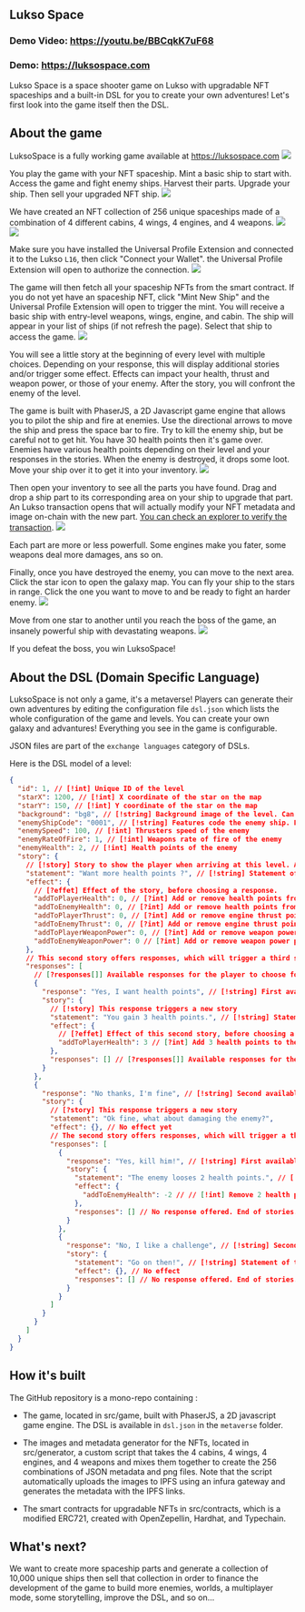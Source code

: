 ## Lukso Space

### Demo Video: https://youtu.be/BBCqkK7uF68

### Demo: https://luksospace.com

Lukso Space is a space shooter game on Lukso with upgradable NFT spaceships and a built-in DSL for you to create your own adventures! Let's first look into the game itself then the DSL.

## About the game

LuksoSpace is a fully working game available at https://luksospace.com
![](https://luksospace.com/assets/screenshots/level-1.png)

You play the game with your NFT spaceship. Mint a basic ship to start with. Access the game and fight enemy ships. Harvest their parts. Upgrade your ship. Then sell your upgraded NFT ship.
![](https://luksospace.com/assets/screenshots/present-model.png)

We have created an NFT collection of 256 unique spaceships made of a combination of 4 different cabins, 4 wings, 4 engines, and 4 weapons.
![](https://luksospace.com/assets/screenshots/present-parts.png)
![](https://luksospace.com/assets/screenshots/present-possibilities.png)

Make sure you have installed the Universal Profile Extension and connected it to the Lukso `L16`, then click "Connect your Wallet". the Universal Profile Extension will open to authorize the connection.
![](https://luksospace.com/assets/bg-home.png)

The game will then fetch all your spaceship NFTs from the smart contract. If you do not yet have an spaceship NFT, click "Mint New Ship" and the Universal Profile Extension will open to trigger the mint. You will receive a basic ship with entry-level weapons, wings, engine, and cabin. The ship will appear in your list of ships (if not refresh the page). Select that ship to access the game.
![](https://luksospace.com/assets/screenshots/select-ship-2.png)

You will see a little story at the beginning of every level with multiple choices. Depending on your response, this will display additional stories and/or trigger some effect. Effects can impact your health, thrust and weapon power, or those of your enemy. After the story, you will confront the enemy of the level.

The game is built with PhaserJS, a 2D Javascript game engine that allows you to pilot the ship and fire at enemies. Use the directional arrows to move the ship and press the space bar to fire. Try to kill the enemy ship, but be careful not to get hit. You have 30 health points then it's game over. Enemies have various health points depending on their level and your responses in the stories. When the enemy is destroyed, it drops some loot. Move your ship over it to get it into your inventory.
![](https://luksospace.com/assets/screenshots/level-2.png)

Then open your inventory to see all the parts you have found. Drag and drop a ship part to its corresponding area on your ship to upgrade that part. An Lukso transaction opens that will actually modify your NFT metadata and image on-chain with the new part. [You can check an explorer to verify the transaction](https://mumbai.Luksoscan.com/tx/0x742bf07e995faddfabc23262fe1ddce4b85c22eea46e753fc1298a30c58cd6d1).
![](https://luksospace.com/assets/screenshots/inventory.png)

Each part are more or less powerfull. Some engines make you fater, some weapons deal more damages, ans so on.

Finally, once you have destroyed the enemy, you can move to the next area. Click the star icon to open the galaxy map. You can fly your ship to the stars in range. Click the one you want to move to and be ready to fight an harder enemy.
![](https://luksospace.com/assets/screenshots/map.png)

Move from one star to another until you reach the boss of the game, an insanely powerful ship with devastating weapons.
![](https://luksospace.com/assets/screenshots/level-4.png)

If you defeat the boss, you win LuksoSpace!

## About the DSL (Domain Specific Language)

LuksoSpace is not only a game, it's a metaverse! Players can generate their own adventures by editing the configuration file `dsl.json` which lists the whole configuration of the game and levels. You can create your own galaxy and advantures! Everything you see in the game is configurable.

JSON files are part of the `exchange languages` category of DSLs.

Here is the DSL model of a level:

```json
{
  "id": 1, // [!int] Unique ID of the level
  "starX": 1200, // [!int] X coordinate of the star on the map
  "starY": 150, // [!int] Y coordinate of the star on the map
  "background": "bg8", // [!string] Background image of the level. Can be one of "bg1", "bg2", "bg3", "bg4", "bg5", "bg6", "bg7", "bg8", "bg9", "bg10"
  "enemyShipCode": "0001", // [!string] Features code the enemy ship. First digit is the CABIN code between 0 and 3. Second digit is ENGINE code between 0 and 3. Third digit is WINGS code between 0 and 3. Fourth digit is WEAPONS code between 0 and 3.
  "enemySpeed": 100, // [!int] Thrusters speed of the enemy
  "enemyRateOfFire": 1, // [!int] Weapons rate of fire of the enemy
  "enemyHealth": 2, // [!int] Health points of the enemy
  "story": {
    // [!story] Story to show the player when arriving at this level. A story has a statement, an effect and optional responses. Each response can itself contain a story with a statement, an effect and optional responses, and so on in recursive maner.
    "statement": "Want more health points ?", // [!string] Statement of the first story
    "effect": {
      // [?effet] Effect of the story, before choosing a response.
      "addToPlayerHealth": 0, // [?int] Add or remove health points from the player
      "addToEnemyHealth": 0, // [?int] Add or remove health points from the enemy
      "addToPlayerThrust": 0, // [?int] Add or remove engine thrust points from the player
      "addToEnemyThrust": 0, // [?int] Add or remove engine thrust points from the enemy
      "addToPlayerWeaponPower": 0, // [?int] Add or remove weapon power points from the player
      "addToEnemyWeaponPower": 0 // [?int] Add or remove weapon power points from the enemy
    },
    // This second story offers responses, which will trigger a third story.
    "responses": [
      // [?responses[]] Available responses for the player to choose for this first story
      {
        "response": "Yes, I want health points", // [!string] First available response to first story
        "story": {
          // [!story] This response triggers a new story
          "statement": "You gain 3 health points.", // [!string] Statement of the second story
          "effect": {
            // [?effet] Effect of this second story, before choosing a potential response.
            "addToPlayerHealth": 3 // [?int] Add 3 health points to the player
          },
          "responses": [] // [?responses[]] Available responses for the player to choose for the second story. Here, no response are available. End of stories.
        }
      },
      {
        "response": "No thanks, I'm fine", // [!string] Second available response to first story
        "story": {
          // [?story] This response triggers a new story
          "statement": "Ok fine, what about damaging the enemy?",
          "effect": {}, // No effect yet
          // The second story offers responses, which will trigger a third story.
          "responses": [
            {
              "response": "Yes, kill him!", // [!string] First available response to second story
              "story": {
                "statement": "The enemy looses 2 health points.", // [!string] Statement of third story
                "effect": {
                  "addToEnemyHealth": -2 // // [!int] Remove 2 health points from enemy
                },
                "responses": [] // No response offered. End of stories.
              }
            },
            {
              "response": "No, I like a challenge", // [!string] Second available response to second story
              "story": {
                "statement": "Go on then!", // [!string] Statement of third story
                "effect": {}, // No effect
                "responses": [] // No response offered. End of stories.
              }
            }
          ]
        }
      }
    ]
  }
}
```

## How it's built

The GitHub repository is a mono-repo containing :

- The game, located in src/game, built with PhaserJS, a 2D javascript game engine. The DSL is available in `dsl.json` in the `metaverse` folder.

- The images and metadata generator for the NFTs, located in src/generator, a custom script that takes the 4 cabins, 4 wings, 4 engines, and 4 weapons and mixes them together to create the 256 combinations of JSON metadata and png files. Note that the script automatically uploads the images to IPFS using an infura gateway and generates the metadata with the IPFS links.

- The smart contracts for upgradable NFTs in src/contracts, which is a modified ERC721, created with OpenZepellin, Hardhat, and Typechain.

## What's next?

We want to create more spaceship parts and generate a collection of 10,000 unique ships then sell that collection in order to finance the development of the game to build more enemies, worlds, a multiplayer mode, some storytelling, improve the DSL, and so on...
